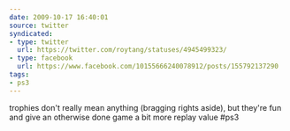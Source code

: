 ```yaml
---
date: 2009-10-17 16:40:01
source: twitter
syndicated:
- type: twitter
  url: https://twitter.com/roytang/statuses/4945499323/
- type: facebook
  url: https://www.facebook.com/10155666240078912/posts/155792137290
tags:
- ps3
---
```


trophies don't really mean anything (bragging rights aside), but they're fun and give an otherwise done game a bit more replay value #ps3